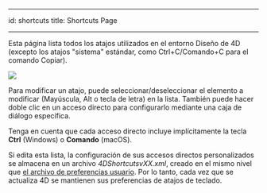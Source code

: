 - - -
id: shortcuts title: Shortcuts Page
- - -

Esta página lista todos los atajos utilizados en el entorno Diseño de 4D (excepto los atajos "sistema" estándar, como Ctrl+C/Comando+C para el comando Copiar).

![](../assets/en/Preferences/shortcuts.png)

Para modificar un atajo, puede seleccionar/deseleccionar el elemento a modificar (Mayúscula, Alt o tecla de letra) en la lista. También puede hacer doble clic en un acceso directo para configurarlo mediante una caja de diálogo específica.

Tenga en cuenta que cada acceso directo incluye implícitamente la tecla **Ctrl** (Windows) o **Comando** (macOS).

Si edita esta lista, la configuración de sus accesos directos personalizados se almacena en un archivo *4DShortcutsvXX.xml*, creado en el mismo nivel que [el archivo de preferencias usuario](overview.md#storage). Por lo tanto, cada vez que se actualiza 4D se mantienen sus preferencias de atajos de teclado. 